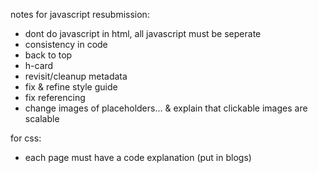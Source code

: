 notes for javascript resubmission:
- dont do javascript in html, all javascript must be seperate 
- consistency in code
- back to top
- h-card
- revisit/cleanup metadata
- fix & refine style guide
- fix referencing
- change images of placeholders... & explain that clickable images are scalable 

for css:
- each page must have a code explanation (put in blogs)
